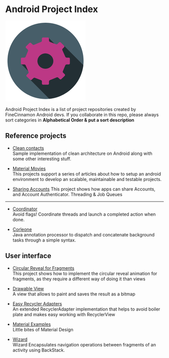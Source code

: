 Android Project Index
=====================
![Project index image](/art/settings.png)

Android Project Index is a list of project repositories created by FineCinnamon Android devs.
If you collaborate in this repo, please always sort categories in **Alphabetical Order & put a sort description**

Reference projects
------------------
* [Clean contacts](https://github.com/PaNaVTEC/Clean-Contacts)  
  Sample implementation of clean architecture on Android along with some other interesting stuff.

* [Material Movies](https://github.com/saulmm/Material-Movies)  
  This projects support a series of articles about how to setup an android environment to develop an scalable, maintainable and testable projects.

* [Sharing Accounts](https://github.com/alorma/SharingAccounts)
  This project shows how apps can share Accounts, and Account Authenticator.
Threading & Job Queues
----------------------
* [Coordinator](https://github.com/PaNaVTEC/Coordinator-java)  
  Avoid flags! Coordinate threads and launch a completed action when done.

* [Corleone](https://github.com/JorgeCastilloPrz/Corleone)  
  Java annotation processor to dispatch and concatenate background tasks through a simple syntax.

User interface
-------------- 
* [Circular Reveal for Fragments](https://github.com/ferdy182/Android-CircularRevealFragment)  
  This project shows how to implement the circular reveal animation for fragments, as they require a different way of doing it than views

* [Drawable View](https://github.com/PaNaVTEC/DrawableView)  
  A view that allows to paint and saves the result as a bitmap

* [Easy Recycler Adapters](https://github.com/cmc00022/easyrecycleradapters)  
  An extended RecyclerAdapter implementation that helps to avoid boiler plate and makes easy working with RecyclerView

* [Material Examples](https://github.com/saulmm/Android-Material-Examples)  
  Little bites of Material Design

* [Wizard](https://github.com/PaNaVTEC/Wizard)  
  Wizard Encapsulates navigation operations between fragments of an activity using BackStack.


